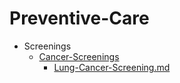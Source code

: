 
# Preventive-Care

- Screenings
  - [Cancer-Screenings](./Cancer-Screenings/)
    - [Lung-Cancer-Screening.md](./Lung-Cancer-Screening.md)

